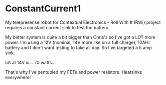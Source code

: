 # ConstantCurrent1

My telepresense robot for Contextual Electronics - Roll With It (RWI) project requires a constant current sink to test the battery.

My batter system is quite a bit bigger than Chris's so I've got a LOT more power. I'm using a 12V (nominal, 14V more like on a full charge), 10AHr battery and I don't want testing to take all day. So I've targeted a 5 amp sink. 

5A at 14V is... 70 watts...

That's why I've pentupled my FETs and power resistors. Heatsinks everywhere!

